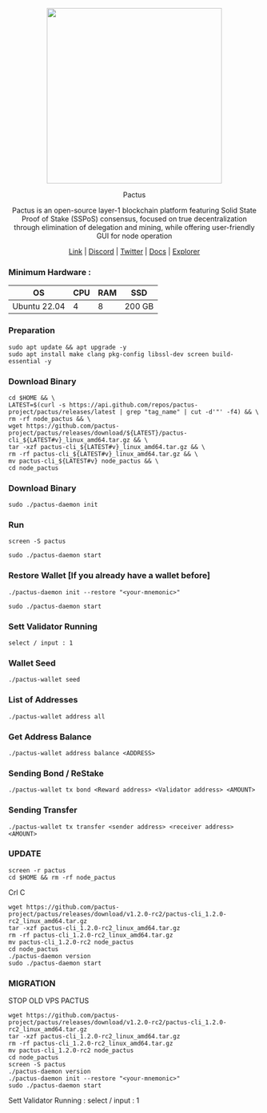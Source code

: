 <p align="center">
  <img height="350" height="350" src="https://github.com/catsmile100/Validor-Mainnet/assets/85368621/b0bac1cd-13f5-494a-ae61-9a9818f67d3a">
</p>
</h2>
<p align="center"> Pactus </p>
<p align="center"> Pactus is an open-source layer-1 blockchain platform featuring Solid State Proof of Stake (SSPoS) consensus, focused on true decentralization through elimination of delegation and mining, while offering user-friendly GUI for node operation </p>
</h2>

<p align="center">
  <a href="https://pactus.org">Link</a> |
  <a href="https://discord.com/invite/H5vZkNnXCu">Discord</a> |
  <a href="https://twitter.com/pactuschain">Twitter</a> |
  <a href="https://pactus.org/user-guides">Docs</a> |
  <a href="https://pacscan.org">Explorer</a> 
</p>

### Minimum Hardware :
OS  | CPU     | RAM      | SSD     | 
| ------------- | ------------- | ------------- | -------- |
| Ubuntu 22.04 | 4          | 8         | 200 GB  | 

### Preparation
```
sudo apt update && apt upgrade -y
sudo apt install make clang pkg-config libssl-dev screen build-essential -y
```
### Download Binary
```
cd $HOME && \
LATEST=$(curl -s https://api.github.com/repos/pactus-project/pactus/releases/latest | grep "tag_name" | cut -d'"' -f4) && \
rm -rf node_pactus && \
wget https://github.com/pactus-project/pactus/releases/download/${LATEST}/pactus-cli_${LATEST#v}_linux_amd64.tar.gz && \
tar -xzf pactus-cli_${LATEST#v}_linux_amd64.tar.gz && \
rm -rf pactus-cli_${LATEST#v}_linux_amd64.tar.gz && \
mv pactus-cli_${LATEST#v} node_pactus && \
cd node_pactus
```

### Download Binary
```
sudo ./pactus-daemon init
```

### Run 
```
screen -S pactus
```
```
sudo ./pactus-daemon start
```

### Restore Wallet [If you already have a wallet before]
```
./pactus-daemon init --restore "<your-mnemonic>"
```
```
sudo ./pactus-daemon start
```
### Sett Validator Running
```
select / input : 1
```

### Wallet Seed 
```
./pactus-wallet seed
```

### List of Addresses
```
./pactus-wallet address all
```

### Get Address Balance
```
./pactus-wallet address balance <ADDRESS>
```

### Sending Bond / ReStake
```
./pactus-wallet tx bond <Reward address> <Validator address> <AMOUNT>
```

### Sending Transfer
```
./pactus-wallet tx transfer <sender address> <receiver address> <AMOUNT>
```

### UPDATE
```
screen -r pactus
cd $HOME && rm -rf node_pactus
```
Crl C
```
wget https://github.com/pactus-project/pactus/releases/download/v1.2.0-rc2/pactus-cli_1.2.0-rc2_linux_amd64.tar.gz  
tar -xzf pactus-cli_1.2.0-rc2_linux_amd64.tar.gz  
rm -rf pactus-cli_1.2.0-rc2_linux_amd64.tar.gz 
mv pactus-cli_1.2.0-rc2 node_pactus 
cd node_pactus
./pactus-daemon version
sudo ./pactus-daemon start
```
### MIGRATION
STOP OLD VPS PACTUS 
```
wget https://github.com/pactus-project/pactus/releases/download/v1.2.0-rc2/pactus-cli_1.2.0-rc2_linux_amd64.tar.gz  
tar -xzf pactus-cli_1.2.0-rc2_linux_amd64.tar.gz  
rm -rf pactus-cli_1.2.0-rc2_linux_amd64.tar.gz 
mv pactus-cli_1.2.0-rc2 node_pactus 
cd node_pactus
screen -S pactus
./pactus-daemon version
./pactus-daemon init --restore "<your-mnemonic>"
sudo ./pactus-daemon start
```
Sett Validator Running : select / input : 1
